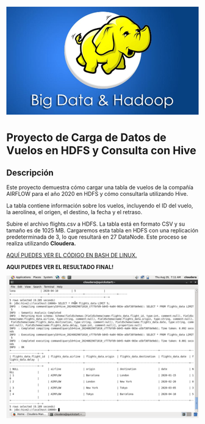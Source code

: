 
![imagin](https://github.com/elena210910/HadoopHDFS_HiveProject/blob/main/hadoop%20logo.jfif)


# Proyecto de Carga de Datos de Vuelos en HDFS y Consulta con Hive

## Descripción

Este proyecto demuestra cómo cargar una tabla de vuelos de la compañía AIRFLOW para el año 2020 en HDFS
y cómo consultarla utilizando Hive.

La tabla contiene información sobre los vuelos, incluyendo el ID del vuelo, la aerolínea, el origen, el destino, la fecha y el retraso. 

Subire el archivo flights.csv a HDFS. 
La tabla está en formato CSV y su tamaño es de 1025 MB. 
Cargaremos esta tabla en HDFS con una replicación predeterminada de 3, lo que resultará en 27 DataNode.
Este proceso se realiza utilizando **Cloudera.**

[AQUÍ PUEDES VER EL CÓDIGO EN BASH DE LINUX.](https://github.com/elena210910/HadoopHDFS_HiveProject/blob/main/Shell_script) 

**AQUI PUEDES VER EL RESULTADO FINAL!**


![IMAGINL](https://github.com/elena210910/HadoopHDFS_HiveProject/blob/main/cloudera.PNG)

